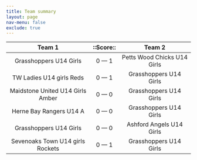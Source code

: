 ```yaml
---
title: Team summary
layout: page
nav-menu: false
exclude: true
---
```




|              Team 1              |  ::Score::  |           Team 2            |
|:--------------------------------:|:-----------:|:---------------------------:|
|      Grasshoppers U14 Girls      | 0 &mdash; 1 | Petts Wood Chicks U14 Girls |
|     TW Ladies U14 girls Reds     | 0 &mdash; 1 |   Grasshoppers U14 Girls    |
| Maidstone United U14 Girls Amber | 0 &mdash; 0 |   Grasshoppers U14 Girls    |
|     Herne Bay Rangers U14 A      | 0 &mdash; 0 |   Grasshoppers U14 Girls    |
|      Grasshoppers U14 Girls      | 0 &mdash; 0 |  Ashford Angels U14 Girls   |
| Sevenoaks Town U14 girls Rockets | 0 &mdash; 1 |   Grasshoppers U14 Girls    |

 <br /><br /><br />
